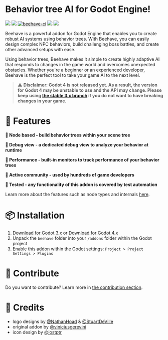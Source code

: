 # Behavior tree AI for Godot Engine!

![](https://img.shields.io/badge/Godot%20Compatible-4.0%2B-%234385B5) ![](https://img.shields.io/badge/Godot%20Compatible-3.0%2B-%234385B5) [![beehave-ci](https://github.com/bitbrain/beehave/actions/workflows/beehave-ci.yml/badge.svg)](https://github.com/bitbrain/beehave/actions/workflows/beehave-ci.yml) [![](https://img.shields.io/discord/785246324793540608.svg?label=&logo=discord&logoColor=ffffff&color=7389D8&labelColor=6A7EC2)](https://discord.com/invite/CKBuE5djXe) [![](https://img.shields.io/badge/%20%F0%9F%90%9D%20swag!%20-shop.bitbra.in-blueviolet)](https://shop.bitbra.in)

Beehave is a powerful addon for Godot Engine that enables you to create robust AI systems using behavior trees. With Beehave, you can easily design complex NPC behaviors, build challenging boss battles, and create other advanced setups with ease.

Using behavior trees, Beehave makes it simple to create highly adaptive AI that responds to changes in the game world and overcomes unexpected obstacles. Whether you're a beginner or an experienced developer, Beehave is the perfect tool to take your game AI to the next level.

> ⚠ **Disclaimer: Godot 4 is not released yet. As a result, the version for Godot 4 may be unstable to use and the API may change. Please keep using [the stable 3.x branch](https://github.com/bitbrain/beehave/tree/godot-3.x) if you do not want to have breaking changes in your game.**

# 🐝 Features

**🤖 Node based - build behavior trees within your scene tree**

**🐛 Debug view - a dedicated debug view to analyze your behavior at runtime**

**🚗 Performance - built-in monitors to track performance of your behavior trees**

**🍯 Active community - used by hundreds of game developers**

**🧪 Tested - any functionality of this addon is covered by test automation**

Learn more about the features such as node types and internals [here](/learn.md).

# 📦 Installation

1. [Download for Godot 3.x](https://github.com/bitbrain/beehave/archive/refs/heads/godot-3.x.zip) or [Download for Godot 4.x](https://github.com/bitbrain/beehave/archive/refs/heads/godot-4.x.zip)
2. Unpack the `beehave` folder into your `/addons` folder within the Godot project
3. Enable this addon within the Godot settings: `Project > Project Settings > Plugins`

# 🍻 Contribute

Do you want to contribute? Learn more in [the contribution section](/contribute.md).

# 🥰 Credits

- logo designs by [@NathanHoad](https://twitter.com/nathanhoad) & [@StuartDeVille](https://twitter.com/StuartDeVille)
- original addon by [@viniciusgerevini](https://github.com/viniciusgerevini)
- icon design by [@lostptr](https://github.com/lostptr)
